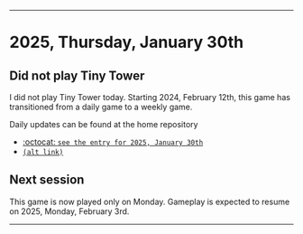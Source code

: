 
***

# 2025, Thursday, January 30th

## Did not play Tiny Tower

<!-- TODO: For each weekly entry, make sure the date is correct. The day of the week should be modified in 4 places !-->

I did not play Tiny Tower today. Starting 2024, February 12th, this game has transitioned from a daily game to a weekly game.

Daily updates can be found at the home repository

- [:octocat: `see the entry for 2025, January 30th`](https://github.com/seanpm2001/SeansLifeArchive_Images_TinyTower/tree/master/tiny%20tower/2025/01_January/30/) 
- [`(alt link)`](/tiny%20tower/2025/01_January/30/)

## Next session

This game is now played only on Monday. Gameplay is expected to resume on 2025, Monday, February 3rd.

***
